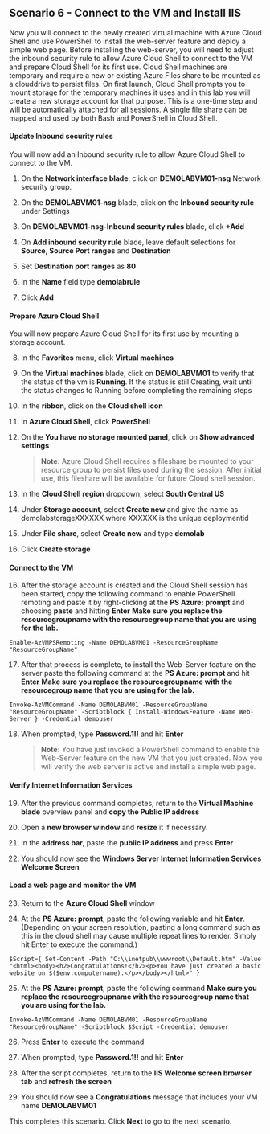 ﻿## **Scenario 6 - Connect to the VM and Install IIS**
Now you will connect to the newly created virtual machine with Azure Cloud Shell and use PowerShell to install the web-server feature and deploy a simple web page. Before installing the web-server, you will need to adjust the inbound security rule to allow Azure Cloud Shell to connect to the VM and prepare Cloud Shell for its first use. Cloud Shell machines are temporary and require a new or existing Azure Files share to be mounted as a clouddrive to persist files. On first launch, Cloud Shell prompts you to mount storage for the temporary machines it uses and in this lab you will create a new storage account for that purpose. This is a one-time step and will be automatically attached for all sessions. A single file share can be mapped and used by both Bash and PowerShell in Cloud Shell. 

#### **Update Inbound security rules**
You will now add an Inbound security rule to allow Azure Cloud Shell to connect to the VM.

 1. On the **Network interface blade**, click on **DEMOLABVM01-nsg** Network security group.
 
 2. On the **DEMOLABVM01-nsg** blade, click on the **Inbound security rule** under Settings
 
 3. On **DEMOLABVM01-nsg-Inbound security rules** blade, click **+Add**
 
 4. On **Add inbound security rule** blade, leave default selections for **Source, Source Port ranges** and **Destination**
 
 5. Set **Destination port ranges** as **80**
 
 6. In the **Name** field type <copy>**demolabrule**</copy>
 
 7. Click **Add**

#### **Prepare Azure Cloud Shell**
You will now prepare Azure Cloud Shell for its first use by mounting a storage account.

 8. In the **Favorites** menu, click **Virtual machines**
 
 9. On the **Virtual machines** blade, click on **DEMOLABVM01** to verify that the status of the vm is **Running**. If the status is still Creating, wait until the status changes to Running before completing the remaining steps 
 
10. In the **ribbon**, click on the **Cloud shell icon**

11. In **Azure Cloud Shell**, click **PowerShell**

12. On the **You have no storage mounted panel**, click on **Show advanced settings**

    > **Note:** Azure Cloud Shell requires a fileshare be mounted to your resource group to persist files used during the session. After initial use, this fileshare will be available for future Cloud shell session. 

13. In the **Cloud Shell region** dropdown, select **South Central US**

14. Under **Storage account**, select **Create new** and give the name as demolabstorageXXXXXX where XXXXXX is the unique deploymentid

15. Under **File share**, select **Create new** and type <copy>**demolab**</copy>

16. Click **Create storage** 

#### **Connect to the VM**

16. After the storage account is created and the Cloud Shell session has been started, copy the following command to enable PowerShell remoting and paste it by right-clicking at the **PS Azure: prompt** and choosing **paste** and hitting **Enter** 
**Make sure you replace the resourcegroupname with the resourcegroup name that you are using for the lab.**

```
Enable-AzVMPSRemoting -Name DEMOLABVM01 -ResourceGroupName "ResourceGroupName" 
```

17. After that process is complete, to install the Web-Server feature on the server paste the following command at the **PS Azure: prompt** and hit **Enter** 
**Make sure you replace the resourcegroupname with the resourcegroup name that you are using for the lab.**

```
Invoke-AzVMCommand -Name DEMOLABVM01 -ResourceGroupName "ResourceGroupName" -Scriptblock { Install-WindowsFeature -Name Web-Server } -Credential demouser
```

18. When prompted, type <copy>**Password.1!!**</copy> and hit **Enter**

    > **Note:** You have just invoked a PowerShell command to enable the Web-Server feature on the new VM that you just created. Now you will verify the web server is active and install a simple web page. 

#### **Verify Internet Information Services**

19. After the previous command completes, return to the **Virtual Machine blade** overview panel and **copy the Public IP address**

20. Open a **new browser window** and **resize** it if necessary.

21. In the **address bar**, paste the **public IP address** and press **Enter**

22. You should now see the **Windows Server Internet Information Services Welcome Screen** 

#### **Load a web page and monitor the VM**

23. Return to the **Azure Cloud Shell** window

24. At the **PS Azure: prompt**, paste the following variable and hit **Enter**. (Depending on your screen resolution, pasting a long command such as this in the cloud shell may cause multiple repeat lines to render. Simply hit Enter to execute the command.)

```
$Script={ Set-Content -Path "C:\\inetpub\\wwwroot\\Default.htm" -Value "<html><body><h2>Congratulations!</h2><p>You have just created a basic website on $($env:computername).</p></body></html>" }
```

25. At the **PS Azure: prompt**, paste the following command
**Make sure you replace the resourcegroupname with the resourcegroup name that you are using for the lab.**
```
Invoke-AzVMCommand -Name DEMOLABVM01 -ResourceGroupName "ResourceGroupName" -Scriptblock $Script -Credential demouser
```

26. Press **Enter** to execute the command

27. When prompted, type <copy>**Password.1!!**</copy> and hit **Enter**

28. After the script completes, return to the **IIS Welcome screen browser tab** and **refresh the screen**

29. You should now see a **Congratulations** message that includes your VM name **DEMOLABVM01**


This completes this scenario. Click **Next** to go to the next scenario.
